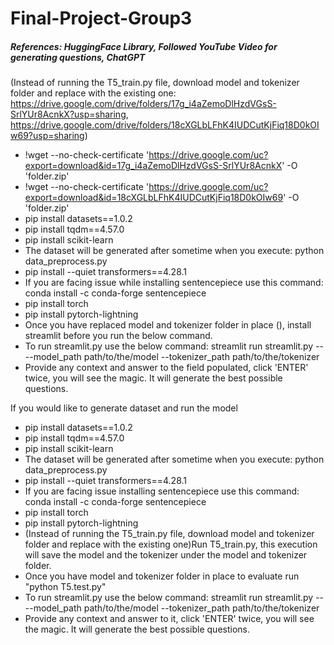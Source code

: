 # Final-Project-Group3
##### References: HuggingFace Library, Followed YouTube Video for generating questions, ChatGPT

(Instead of running the T5_train.py file, download model and tokenizer folder and replace with the existing one: https://drive.google.com/drive/folders/17g_i4aZemoDlHzdVGsS-SrlYUr8AcnkX?usp=sharing, https://drive.google.com/drive/folders/18cXGLbLFhK4IUDCutKjFiq18D0kOIw69?usp=sharing)
- !wget --no-check-certificate 'https://drive.google.com/uc?export=download&id=17g_i4aZemoDlHzdVGsS-SrlYUr8AcnkX' -O 'folder.zip'
- !wget --no-check-certificate 'https://drive.google.com/uc?export=download&id=18cXGLbLFhK4IUDCutKjFiq18D0kOIw69' -O 'folder.zip'
- pip install datasets==1.0.2
- pip install tqdm==4.57.0
- pip install scikit-learn
- The dataset will be generated after sometime when you execute: python data_preprocess.py
- pip install --quiet transformers==4.28.1
- If you are facing issue while installing sentencepiece use this command: conda install -c conda-forge sentencepiece
- pip install torch
- pip install pytorch-lightning
- Once you have replaced model and tokenizer folder in place (), install streamlit before you run the below command.
- To run streamlit.py use the below command:
 streamlit run streamlit.py -- --model_path path/to/the/model --tokenizer_path path/to/the/tokenizer
- Provide any context and answer to the field populated, click 'ENTER' twice, you will see the magic. It will generate the best possible questions.

If you would like to generate dataset and run the model
- pip install datasets==1.0.2
- pip install tqdm==4.57.0
- pip install scikit-learn
- The dataset will be generated after sometime when you execute: python data_preprocess.py
- pip install --quiet transformers==4.28.1
- If you are facing issue installing sentencepiece use this command: conda install -c conda-forge sentencepiece
- pip install torch
- pip install pytorch-lightning
- (Instead of running the T5_train.py file, download model and tokenizer folder and replace with the existing one)Run T5_train.py, this execution will save the model and the tokenizer under the model and tokenizer folder.
- Once you have model and tokenizer folder in place to evaluate run "python T5.test.py"
- To run streamlit.py use the below command:
 streamlit run streamlit.py -- --model_path path/to/the/model --tokenizer_path path/to/the/tokenizer
- Provide any context and answer to it, click 'ENTER' twice, you will see the magic. It will generate the best possible questions.


